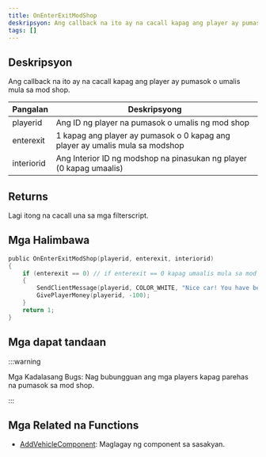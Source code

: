 ```yaml
---
title: OnEnterExitModShop
deskripsyon: Ang callback na ito ay na cacall kapag ang player ay pumasok o umalis mula sa mod shop.
tags: []
---
```


<VersionWarn name='callback' version='SA-MP 0.3a' />

## Deskripsyon

Ang callback na ito ay na cacall kapag ang player ay pumasok o umalis mula sa mod shop.

| Pangalan   | Deskripsyong                                                                 |
| ---------- | ---------------------------------------------------------------------------- |
| playerid   | Ang ID ng player na pumasok o umalis ng mod shop                             |
| enterexit  | 1 kapag ang player ay pumasok o 0 kapag ang player ay umalis mula sa modshop |
| interiorid | Ang Interior ID ng modshop na pinasukan ng player (0 kapag umaalis)          |

## Returns

Lagi itong na cacall una sa mga filterscript.

## Mga Halimbawa

```c
public OnEnterExitModShop(playerid, enterexit, interiorid)
{
    if (enterexit == 0) // if enterexit == 0 kapag umaalis mula sa mod shop.
    {
        SendClientMessage(playerid, COLOR_WHITE, "Nice car! You have been taxed $100.");
        GivePlayerMoney(playerid, -100);
    }
    return 1;
}
```

## Mga dapat tandaan

:::warning

Mga Kadalasang Bugs: Nag bubungguan ang mga players kapag parehas na pumasok sa mod shop.

:::

## Mga Related na Functions

- [AddVehicleComponent](../functions/AddVehicleComponent.md): Maglagay ng component sa sasakyan.
